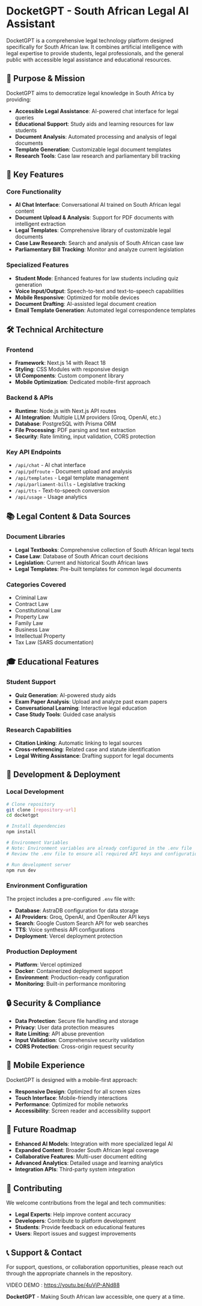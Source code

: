 # DocketGPT - South African Legal AI Assistant

DocketGPT is a comprehensive legal technology platform designed specifically for South African law. It combines artificial intelligence with legal expertise to provide students, legal professionals, and the general public with accessible legal assistance and educational resources.

## 🎯 Purpose & Mission

DocketGPT aims to democratize legal knowledge in South Africa by providing:
- **Accessible Legal Assistance**: AI-powered chat interface for legal queries
- **Educational Support**: Study aids and learning resources for law students
- **Document Analysis**: Automated processing and analysis of legal documents
- **Template Generation**: Customizable legal document templates
- **Research Tools**: Case law research and parliamentary bill tracking

## 🚀 Key Features

### Core Functionality
- **AI Chat Interface**: Conversational AI trained on South African legal content
- **Document Upload & Analysis**: Support for PDF documents with intelligent extraction
- **Legal Templates**: Comprehensive library of customizable legal documents
- **Case Law Research**: Search and analysis of South African case law
- **Parliamentary Bill Tracking**: Monitor and analyze current legislation

### Specialized Features
- **Student Mode**: Enhanced features for law students including quiz generation
- **Voice Input/Output**: Speech-to-text and text-to-speech capabilities
- **Mobile Responsive**: Optimized for mobile devices
- **Document Drafting**: AI-assisted legal document creation
- **Email Template Generation**: Automated legal correspondence templates

## 🛠 Technical Architecture

### Frontend
- **Framework**: Next.js 14 with React 18
- **Styling**: CSS Modules with responsive design
- **UI Components**: Custom component library
- **Mobile Optimization**: Dedicated mobile-first approach

### Backend & APIs
- **Runtime**: Node.js with Next.js API routes
- **AI Integration**: Multiple LLM providers (Groq, OpenAI, etc.)
- **Database**: PostgreSQL with Prisma ORM
- **File Processing**: PDF parsing and text extraction
- **Security**: Rate limiting, input validation, CORS protection

### Key API Endpoints
- `/api/chat` - AI chat interface
- `/api/pdfroute` - Document upload and analysis
- `/api/templates` - Legal template management
- `/api/parliament-bills` - Legislative tracking
- `/api/tts` - Text-to-speech conversion
- `/api/usage` - Usage analytics

## 📚 Legal Content & Data Sources

### Document Libraries
- **Legal Textbooks**: Comprehensive collection of South African legal texts
- **Case Law**: Database of South African court decisions
- **Legislation**: Current and historical South African laws
- **Legal Templates**: Pre-built templates for common legal documents

### Categories Covered
- Criminal Law
- Contract Law
- Constitutional Law
- Property Law
- Family Law
- Business Law
- Intellectual Property
- Tax Law (SARS documentation)

## 🎓 Educational Features

### Student Support
- **Quiz Generation**: AI-powered study aids
- **Exam Paper Analysis**: Upload and analyze past exam papers
- **Conversational Learning**: Interactive legal education
- **Case Study Tools**: Guided case analysis

### Research Capabilities
- **Citation Linking**: Automatic linking to legal sources
- **Cross-referencing**: Related case and statute identification
- **Legal Writing Assistance**: Drafting support for legal documents

## 🔧 Development & Deployment

### Local Development
```bash
# Clone repository
git clone [repository-url]
cd docketgpt

# Install dependencies
npm install

# Environment Variables
# Note: Environment variables are already configured in the .env file
# Review the .env file to ensure all required API keys and configurations are present

# Run development server
npm run dev
```

### Environment Configuration
The project includes a pre-configured `.env` file with:
- **Database**: AstraDB configuration for data storage
- **AI Providers**: Groq, OpenAI, and OpenRouter API keys
- **Search**: Google Custom Search API for web searches
- **TTS**: Voice synthesis API configurations
- **Deployment**: Vercel deployment protection

### Production Deployment
- **Platform**: Vercel optimized
- **Docker**: Containerized deployment support
- **Environment**: Production-ready configuration
- **Monitoring**: Built-in performance monitoring

## 🔒 Security & Compliance

- **Data Protection**: Secure file handling and storage
- **Privacy**: User data protection measures
- **Rate Limiting**: API abuse prevention
- **Input Validation**: Comprehensive security validation
- **CORS Protection**: Cross-origin request security

## 📱 Mobile Experience

DocketGPT is designed with a mobile-first approach:
- **Responsive Design**: Optimized for all screen sizes
- **Touch Interface**: Mobile-friendly interactions
- **Performance**: Optimized for mobile networks
- **Accessibility**: Screen reader and accessibility support

## 🌟 Future Roadmap

- **Enhanced AI Models**: Integration with more specialized legal AI
- **Expanded Content**: Broader South African legal coverage
- **Collaborative Features**: Multi-user document editing
- **Advanced Analytics**: Detailed usage and learning analytics
- **Integration APIs**: Third-party system integration

## 🤝 Contributing

We welcome contributions from the legal and tech communities:
- **Legal Experts**: Help improve content accuracy
- **Developers**: Contribute to platform development
- **Students**: Provide feedback on educational features
- **Users**: Report issues and suggest improvements

## 📞 Support & Contact

For support, questions, or collaboration opportunities, please reach out through the appropriate channels in the repository.

VIDEO DEMO : https://youtu.be/4uVjP-ANd88

**DocketGPT** - Making South African law accessible, one query at a time.
